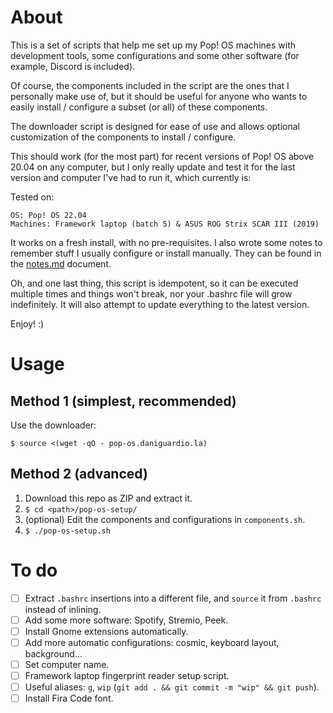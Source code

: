 # About

This is a set of scripts that help me set up my Pop! OS machines with development tools, some configurations and some other software (for example, Discord is included).

Of course, the components included in the script are the ones that I personally make use of, but it should be useful for anyone who wants to easily install / configure a subset (or all) of these components.

The downloader script is designed for ease of use and allows optional customization of the components to install / configure.

This should work (for the most part) for recent versions of Pop! OS above 20.04 on any computer, but I only really update and test it for the last version and computer I've had to run it, which currently is:

Tested on:

```
OS: Pop! OS 22.04
Machines: Framework laptop (batch 5) & ASUS ROG Strix SCAR III (2019)
```

It works on a fresh install, with no pre-requisites. I also wrote some notes to remember stuff I usually configure or install manually. They can be found in the [notes.md](./notes.md) document.

Oh, and one last thing, this script is idempotent, so it can be executed multiple times and things won't break, nor your .bashrc file will grow indefinitely. It will also attempt to update everything to the latest version.

Enjoy! :)

# Usage

## Method 1 (simplest, recommended)

Use the downloader:

`$ source <(wget -qO - pop-os.daniguardio.la)`

## Method 2 (advanced)

1. Download this repo as ZIP and extract it.
2. `$ cd <path>/pop-os-setup/`
3. (optional) Edit the components and configurations in `components.sh`.
4. `$ ./pop-os-setup.sh`

# To do

- [ ] Extract `.bashrc` insertions into a different file, and `source` it from `.bashrc` instead of inlining.
- [ ] Add some more software: Spotify, Stremio, Peek.
- [ ] Install Gnome extensions automatically.
- [ ] Add more automatic configurations: cosmic, keyboard layout, background...
- [ ] Set computer name.
- [ ] Framework laptop fingerprint reader setup script.
- [ ] Useful aliases: `g`, `wip` (`git add . && git commit -m "wip" && git push`).
- [ ] Install Fira Code font.
